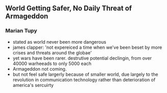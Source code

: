 ## World Getting Safer, No Daily Threat of Armageddon
### Marian Tupy
- stated as world never been more dangerous
- james clapper: 'not expereiced a time when we've been beset by more crises and threats around the globae'
- yet wars have been rarer. destrutive potential declingin, from over 40000 warheeads to only 5000 each
- Armageddon not coming.
- but not feel safe largerly because of smaller world, due largely to the revolution in communication technology rather than deterioration of america's sercuirty
